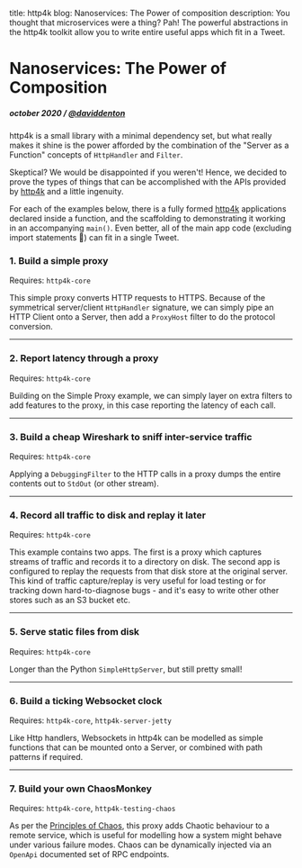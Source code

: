 title: http4k blog: Nanoservices: The Power of composition 
description: You thought that microservices were a thing? Pah! The powerful abstractions in the http4k toolkit allow you to write entire useful apps which fit in a Tweet.

# Nanoservices: The Power of Composition 

##### october 2020 / [@daviddenton][github]

http4k is a small library with a minimal dependency set, but what really makes it shine is the power afforded by the combination of the "Server as a Function" concepts of `HttpHandler` and `Filter`. 

Skeptical? We would be disappointed if you weren't! Hence, we decided to prove the types of things that can be accomplished with the APIs provided by [http4k] and a little ingenuity.

For each of the examples below, there is a fully formed [http4k] applications declared inside a function, and the scaffolding to demonstrating it working in an accompanying `main()`. Even better, all of the main app code (excluding import statements 🙂) can fit in a single Tweet.

### 1. Build a simple proxy [<img class="octocat"/>](https://github.com/http4k/http4k/blob/master/src/docs/blog/nanoservices/simple_proxy.kt)
Requires: `http4k-core`

This simple proxy converts HTTP requests to HTTPS. Because of the symmetrical server/client `HttpHandler` signature, we can simply pipe an HTTP Client onto a Server, then add a `ProxyHost` filter to do the protocol conversion.

<script src="https://gist-it.appspot.com/https://github.com/http4k/http4k/blob/master/src/docs/blog/nanoservices/simple_proxy.kt"></script>

<hr/>

### 2. Report latency through a proxy [<img class="octocat"/>](https://github.com/http4k/http4k/blob/master/src/docs/blog/nanoservices/latency_reporting_proxy.kt)
Requires: `http4k-core`

Building on the Simple Proxy example, we can simply layer on extra filters to add features to the proxy, in this case reporting the latency of each call.

<script src="https://gist-it.appspot.com/https://github.com/http4k/http4k/blob/master/src/docs/blog/nanoservices/latency_reporting_proxy.kt"></script>

<hr/>

### 3. Build a cheap Wireshark to sniff inter-service traffic [<img class="octocat"/>](https://github.com/http4k/http4k/blob/master/src/docs/blog/nanoservices/wire_sniffing_proxy.kt)
Requires: `http4k-core`

Applying a `DebuggingFilter` to the HTTP calls in a proxy dumps the entire contents out to `StdOut` (or other stream).

<script src="https://gist-it.appspot.com/https://github.com/http4k/http4k/blob/master/src/docs/blog/nanoservices/wire_sniffing_proxy.kt"></script>

<hr/>

### 4. Record all traffic to disk and replay it later [<img class="octocat"/>](https://github.com/http4k/http4k/blob/master/src/docs/blog/nanoservices/record_and_replay_http_traffic_proxy.kt)
Requires: `http4k-core`

This example contains two apps. The first is a proxy which captures streams of traffic and records it to a directory on disk. The second app is configured to replay the requests from that disk store at the original server. This kind of traffic capture/replay is very useful for load testing or for tracking down hard-to-diagnose bugs - and it's easy to write other other stores such as an S3 bucket etc.

<script src="https://gist-it.appspot.com/https://github.com/http4k/http4k/blob/master/src/docs/blog/nanoservices/record_and_replay_http_traffic_proxy.kt"></script>

<hr/>

### 5. Serve static files from disk [<img class="octocat"/>](https://github.com/http4k/http4k/blob/master/src/docs/blog/nanoservices/static_file_server.kt)
Requires: `http4k-core`

Longer than the Python `SimpleHttpServer`, but still pretty small!

<script src="https://gist-it.appspot.com/https://github.com/http4k/http4k/blob/master/src/docs/blog/nanoservices/static_file_server.kt"></script>

<hr/>

### 6. Build a ticking Websocket clock [<img class="octocat"/>](https://github.com/http4k/http4k/blob/master/src/docs/blog/nanoservices/websocket_clock.kt)
Requires: `http4k-core`, `http4k-server-jetty`

Like Http handlers, Websockets in http4k can be modelled as simple functions that can be mounted onto a Server, or combined with path patterns if required.

<script src="https://gist-it.appspot.com/https://github.com/http4k/http4k/blob/master/src/docs/blog/nanoservices/websocket_clock.kt"></script>

<hr/>

### 7. Build your own ChaosMonkey [<img class="octocat"/>](https://github.com/http4k/http4k/blob/master/src/docs/blog/nanoservices/chaos_proxy.kt)
Requires: `http4k-core`, `http4k-testing-chaos`

As per the [Principles of Chaos](https://principlesofchaos.org/), this proxy adds Chaotic behaviour to a remote service, which is useful for modelling how a system might behave under various failure modes. Chaos can be dynamically injected via an `OpenApi` documented set of RPC endpoints.

<script src="https://gist-it.appspot.com/https://github.com/http4k/http4k/blob/master/src/docs/blog/nanoservices/chaos_proxy.kt"></script>

[github]: http://github.com/daviddenton
[http4k]: https://http4k.org

